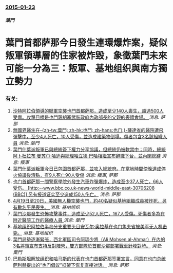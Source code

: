 ### [2015-01-23](/news/2015/01/23/index.md)

##### 葉門
#  葉門首都萨那今日發生連環爆炸案，疑似叛軍領導層的住家被炸毀，象徵葉門未來可能一分為三：叛軍、基地组织與南方獨立勢力




### 有关:

1. [沙特阿拉伯領導的聯軍空襲也門首都萨那，造成至少140人喪生，超過500人受傷。攻擊目標是也門親胡塞武裝政府內政部長的父親的喪禮會場。 ](/zh/news/2016/10/8/沙特阿拉伯領導的聯軍空襲也門首都萨那-造成至少140人喪生-超過500人受傷-攻擊目標是也門親胡塞武裝政府內政部長的父親.md) _消息: 萨那_
2. [無國界醫生在-{zh-tw:葉門; zh-hk:也門; zh-hans:也门;}-薩達省的醫院遭飛彈擊中，至少4人死亡，10人受傷，並造成建築物倒塌。傷者包含3名該組織人員](/zh/news/2016/01/10/無國界醫生在-zh-tw-葉門-zh-hk-也門-zh-hans-也门-薩達省的醫院遭飛彈擊中-至少4人死亡.md) _消息: 葉門_
3. [ 葉門什葉派叛軍已與總統簽下權力分享協議，但總統仍被軟禁中；同時，總統阿卜杜拉布·曼苏尔·哈迪與總理哈立德·巴哈相繼宣布辭職下台，並內閣總辭](/zh/news/2015/01/22/葉門什葉派叛軍已與總統簽下權力分享協議-但總統仍被軟禁中-同時-總統阿卜杜拉布-曼苏尔-哈迪與總理哈立德-巴哈相繼宣布.md) _消息: 叛軍_
4. [ 葉門什葉派叛軍今日已包圍首都萨那，並攻入總統府。在當地時間傍晚達成停火協議後清點，有9人死亡90人受傷](/zh/news/2015/01/19/葉門什葉派叛軍今日已包圍首都萨那-並攻入總統府-在當地時間傍晚達成停火協議後清點-有9人死亡90人受傷.md) _消息: 叛軍, 萨那_
5. [ 也门首都萨那一間警察學院外發生汽車炸彈爆炸，造成至少37人死亡，66人受伤。 [http:--www.bbc.co.uk-news-world-middle-east-30706208 (BBC)] 另有报道证实至少造成150人伤亡。](/zh/news/2015/01/7/也门首都萨那一間警察學院外發生汽車炸彈爆炸-造成至少37人死亡-66人受伤-http-wwwbbccou.md) _消息: 萨那_
6. [ 4月19日至20日，美國無人機空襲也門，約40名疑似基地組織成員被炸死，另有數名平民喪生。 ](/zh/news/2014/04/19/4月19日至20日-美國無人機空襲也門-約40名疑似基地組織成員被炸死-另有數名平民喪生.md) _消息: 基地组织_
7. [ 葉門沙那發生恐怖攻擊事件，造成至少52人死亡，167人受傷。死傷者多為在附近醫院工作的醫療人員 ](/zh/news/2013/12/5/葉門沙那發生恐怖攻擊事件-造成至少52人死亡-167人受傷-死傷者多為在附近醫院工作的醫療人員.md) _消息: 葉門_
8. [基地组织阿拉伯半岛分支重要头目安瓦尔·奥拉基在也门焦夫省被美军无人机击毙。](/zh/news/2011/09/30/基地组织阿拉伯半岛分支重要头目安瓦尔-奥拉基在也门焦夫省被美军无人机击毙.md) _消息: 基地组织_
9. [葉門局勢逐漸緊張，西北軍區司令阿瑪少將（Ali Mohsen al-Ahmar）在內的3名將領宣布支持反對陣營，雙方部隊於首都沙那部署戰車針峰對峙。](/zh/news/2011/03/22/葉門局勢逐漸緊張-西北軍區司令阿瑪少將-Ali-Mohsen-al-Ahmar-在內的3名將領宣布支持反對陣營-雙方部隊.md) _消息: 葉門_
10. [巴勒斯坦解放组织和哈马斯的代表在也门首都萨那签署宣言，同意在也门总统萨利赫提出的“也门倡议”框架下恢复直接对话。](/zh/news/2008/03/23/巴勒斯坦解放组织和哈马斯的代表在也门首都萨那签署宣言-同意在也门总统萨利赫提出的-也门倡议-框架下恢复直接对话.md) _消息: 萨那_
